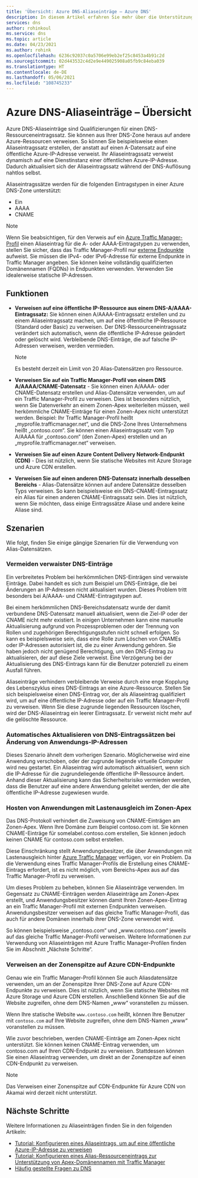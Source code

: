 ```yaml
---
title: 'Übersicht: Azure DNS-Aliaseinträge – Azure DNS'
description: In diesem Artikel erfahren Sie mehr über die Unterstützung für Aliaseinträge in Microsoft Azure DNS.
services: dns
author: rohinkoul
ms.service: dns
ms.topic: article
ms.date: 04/23/2021
ms.author: rohink
ms.openlocfilehash: 6236c92037c0a5706e99eb2ef25c8453a4b91c2d
ms.sourcegitcommit: 02d443532c4d2e9e449025908a05fb9c84eba039
ms.translationtype: HT
ms.contentlocale: de-DE
ms.lasthandoff: 05/06/2021
ms.locfileid: "108745233"
---
```

# <a name="azure-dns-alias-records-overview"></a>Azure DNS-Aliaseinträge – Übersicht

Azure DNS-Aliaseinträge sind Qualifizierungen für einen DNS-Ressourceneintragssatz. Sie können aus Ihrer DNS-Zone heraus auf andere Azure-Ressourcen verweisen. So können Sie beispielsweise einen Aliaseintragssatz erstellen, der anstatt auf einen A-Datensatz auf eine öffentliche Azure-IP-Adresse verweist. Ihr Aliaseintragssatz verweist dynamisch auf eine Dienstinstanz einer öffentlichen Azure-IP-Adresse. Dadurch aktualisiert sich der Aliaseintragssatz während der DNS-Auflösung nahtlos selbst.

Aliaseintragssätze werden für die folgenden Eintragstypen in einer Azure DNS-Zone unterstützt: 

- Ein
- AAAA
- CNAME

> [!NOTE]
> Wenn Sie beabsichtigen, für den Verweis auf ein [Azure Traffic Manager-Profil](../traffic-manager/quickstart-create-traffic-manager-profile.md) einen Aliaseintrag für die A- oder AAAA-Eintragstypen zu verwenden, stellen Sie sicher, dass das Traffic Manager-Profil nur [externe Endpunkte](../traffic-manager/traffic-manager-endpoint-types.md#external-endpoints) aufweist. Sie müssen die IPv4- oder IPv6-Adresse für externe Endpunkte in Traffic Manager angeben. Sie können keine vollständig qualifizierten Domänennamen (FQDNs) in Endpunkten verwenden. Verwenden Sie idealerweise statische IP-Adressen.

## <a name="capabilities"></a>Funktionen

- **Verweisen auf eine öffentliche IP-Ressource aus einem DNS-A/AAAA-Eintragssatz:** Sie können einen A/AAAA-Eintragssatz erstellen und zu einem Aliaseintragssatz machen, um auf eine öffentliche IP-Ressource (Standard oder Basic) zu verweisen. Der DNS-Ressourceneintragssatz verändert sich automatisch, wenn die öffentliche IP-Adresse geändert oder gelöscht wird. Verbleibende DNS-Einträge, die auf falsche IP-Adressen verweisen, werden vermieden.

   > [!NOTE]
   > Es besteht derzeit ein Limit von 20 Alias-Datensätzen pro Ressource.

- **Verweisen Sie auf ein Traffic Manager-Profil von einem DNS A/AAAA/CNAME-Datensatz** - Sie können einen A/AAAA- oder CNAME-Datensatz erstellen und Alias-Datensätze verwenden, um auf ein Traffic Manager-Profil zu verweisen. Dies ist besonders nützlich, wenn Sie Datenverkehr an einem Zonen-Apex weiterleiten müssen, weil herkömmliche CNAME-Einträge für einen Zonen-Apex nicht unterstützt werden. Beispiel: Ihr Traffic Manager-Profil heißt „myprofile.trafficmanager.net“, und die DNS-Zone Ihres Unternehmens heißt „contoso.com“. Sie können einen Aliaseintragssatz vom Typ A/AAAA für „contoso.com“ (den Zonen-Apex) erstellen und an „myprofile.trafficmanager.net“ verweisen.
- **Verweisen Sie auf einen Azure Content Delivery Network-Endpunkt (CDN)** - Dies ist nützlich, wenn Sie statische Websites mit Azure Storage und Azure CDN erstellen.
- **Verweisen Sie auf einen anderen DNS-Datensatz innerhalb desselben Bereichs** - Alias-Datensätze können auf andere Datensätze desselben Typs verweisen. So kann beispielsweise ein DNS-CNAME-Eintragssatz ein Alias für einen anderen CNAME-Eintragssatz sein. Dies ist nützlich, wenn Sie möchten, dass einige Eintragssätze Aliase und andere keine Aliase sind.

## <a name="scenarios"></a>Szenarien

Wie folgt, finden Sie einige gängige Szenarien für die Verwendung von Alias-Datensätzen.

### <a name="prevent-dangling-dns-records"></a>Vermeiden verwaister DNS-Einträge

Ein verbreitetes Problem bei herkömmlichen DNS-Einträgen sind verwaiste Einträge. Dabei handelt es sich zum Beispiel um DNS-Einträge, die bei Änderungen an IP-Adressen nicht aktualisiert wurden. Dieses Problem tritt besonders bei A/AAAA- und CNAME-Eintragstypen auf.

Bei einem herkömmlichen DNS-Bereichsdatensatz wurde der damit verbundene DNS-Datensatz manuell aktualisiert, wenn die Ziel-IP oder der CNAME nicht mehr existiert. In einigen Unternehmen kann eine manuelle Aktualisierung aufgrund von Prozessproblemen oder der Trennung von Rollen und zugehörigen Berechtigungsstufen nicht schnell erfolgen. So kann es beispielsweise sein, dass eine Rolle zum Löschen von CNAMEs oder IP-Adressen autorisiert ist, die zu einer Anwendung gehören. Sie haben jedoch nicht genügend Berechtigung, um den DNS-Eintrag zu aktualisieren, der auf diese Ziele verweist. Eine Verzögerung bei der Aktualisierung des DNS-Eintrags kann für die Benutzer potenziell zu einem Ausfall führen.

Aliaseinträge verhindern verbleibende Verweise durch eine enge Kopplung des Lebenszyklus eines DNS-Eintrags an eine Azure-Ressource. Stellen Sie sich beispielsweise einen DNS-Eintrag vor, der als Aliaseintrag qualifiziert wird, um auf eine öffentliche IP-Adresse oder auf ein Traffic Manager-Profil zu verweisen. Wenn Sie diese zugrunde liegenden Ressourcen löschen, wird der DNS-Aliaseintrag ein leerer Eintragssatz. Er verweist nicht mehr auf die gelöschte Ressource.

### <a name="update-dns-record-set-automatically-when-application-ip-addresses-change"></a>Automatisches Aktualisieren von DNS-Eintragssätzen bei Änderung von Anwendungs-IP-Adressen

Dieses Szenario ähnelt dem vorherigen Szenario. Möglicherweise wird eine Anwendung verschoben, oder der zugrunde liegende virtuelle Computer wird neu gestartet. Ein Aliaseintrag wird automatisch aktualisiert, wenn sich die IP-Adresse für die zugrundeliegende öffentliche IP-Ressource ändert. Anhand dieser Aktualisierung kann das Sicherheitsrisiko vermieden werden, dass die Benutzer auf eine andere Anwendung geleitet werden, der die alte öffentliche IP-Adresse zugewiesen wurde.

### <a name="host-load-balanced-applications-at-the-zone-apex"></a>Hosten von Anwendungen mit Lastenausgleich im Zonen-Apex

Das DNS-Protokoll verhindert die Zuweisung von CNAME-Einträgen am Zonen-Apex. Wenn Ihre Domäne zum Beispiel contoso.com ist. Sie können CNAME-Einträge für somelabel.contoso.com erstellen, Sie können jedoch keinen CNAME für contoso.com selbst erstellen.

Diese Einschränkung stellt Anwendungsbesitzer, die über Anwendungen mit Lastenausgleich hinter [Azure Traffic Manager](../traffic-manager/traffic-manager-overview.md) verfügen, vor ein Problem. Da die Verwendung eines Traffic Manager-Profils die Erstellung eines CNAME-Eintrags erfordert, ist es nicht möglich, vom Bereichs-Apex aus auf das Traffic Manager-Profil zu verweisen.

Um dieses Problem zu beheben, können Sie Aliaseinträge verwenden. Im Gegensatz zu CNAME-Einträgen werden Aliaseinträge am Zonen-Apex erstellt, und Anwendungsbesitzer können damit Ihren Zonen-Apex-Eintrag an ein Traffic Manager-Profil mit externen Endpunkten verweisen. Anwendungsbesitzer verweisen auf das gleiche Traffic Manager-Profil, das auch für andere Domänen innerhalb ihrer DNS-Zone verwendet wird.

So können beispielsweise „contoso.com“ und „www\.contoso.com“ jeweils auf das gleiche Traffic Manager-Profil verweisen. Weitere Informationen zur Verwendung von Aliaseinträgen mit Azure Traffic Manager-Profilen finden Sie im Abschnitt „Nächste Schritte“.

### <a name="point-zone-apex-to-azure-cdn-endpoints"></a>Verweisen an der Zonenspitze auf Azure CDN-Endpunkte

Genau wie ein Traffic Manager-Profil können Sie auch Aliasdatensätze verwenden, um an der Zonenspitze Ihrer DNS-Zone auf Azure CDN-Endpunkte zu verweisen. Dies ist nützlich, wenn Sie statische Websites mit Azure Storage und Azure CDN erstellen. Anschließend können Sie auf die Website zugreifen, ohne dem DNS-Namen „www“ voranstellen zu müssen.

Wenn Ihre statische Website `www.contoso.com` heißt, können Ihre Benutzer mit `contoso.com` auf Ihre Website zugreifen, ohne dem DNS-Namen „www“ voranstellen zu müssen.

Wie zuvor beschrieben, werden CNAME-Einträge am Zonen-Apex nicht unterstützt. Sie können keinen CNAME-Eintrag verwenden, um contoso.com auf Ihren CDN-Endpunkt zu verweisen. Stattdessen können Sie einen Aliaseintrag verwenden, um direkt an der Zonenspitze auf einen CDN-Endpunkt zu verweisen.

> [!NOTE]
> Das Verweisen einer Zonenspitze auf CDN-Endpunkte für Azure CDN von Akamai wird derzeit nicht unterstützt.

## <a name="next-steps"></a>Nächste Schritte

Weitere Informationen zu Aliaseinträgen finden Sie in den folgenden Artikeln:

- [Tutorial: Konfigurieren eines Aliaseintrags, um auf eine öffentliche Azure-IP-Adresse zu verweisen](tutorial-alias-pip.md)
- [Tutorial: Konfigurieren eines Alias-Ressourceneintrags zur Unterstützung von Apex-Domänennamen mit Traffic Manager](tutorial-alias-tm.md)
- [Häufig gestellte Fragen zu DNS](./dns-faq.yml)